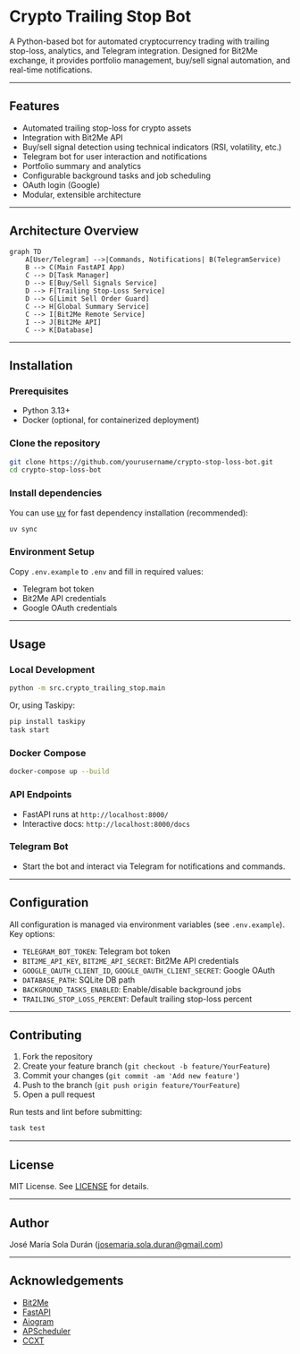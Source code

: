 # Crypto Trailing Stop Bot

A Python-based bot for automated cryptocurrency trading with trailing stop-loss, analytics, and Telegram integration. Designed for Bit2Me exchange, it provides portfolio management, buy/sell signal automation, and real-time notifications.

---

## Features
- Automated trailing stop-loss for crypto assets
- Integration with Bit2Me API
- Buy/sell signal detection using technical indicators (RSI, volatility, etc.)
- Telegram bot for user interaction and notifications
- Portfolio summary and analytics
- Configurable background tasks and job scheduling
- OAuth login (Google)
- Modular, extensible architecture

---

## Architecture Overview
```mermaid
graph TD
    A[User/Telegram] -->|Commands, Notifications| B(TelegramService)
    B --> C(Main FastAPI App)
    C --> D[Task Manager]
    D --> E[Buy/Sell Signals Service]
    D --> F[Trailing Stop-Loss Service]
    D --> G[Limit Sell Order Guard]
    C --> H[Global Summary Service]
    C --> I[Bit2Me Remote Service]
    I --> J[Bit2Me API]
    C --> K[Database]
```

---

## Installation

### Prerequisites
- Python 3.13+
- Docker (optional, for containerized deployment)

### Clone the repository
```sh
git clone https://github.com/yourusername/crypto-stop-loss-bot.git
cd crypto-stop-loss-bot
```

### Install dependencies

You can use [uv](https://github.com/astral-sh/uv) for fast dependency installation (recommended):

```sh
uv sync
```

### Environment Setup
Copy `.env.example` to `.env` and fill in required values:
- Telegram bot token
- Bit2Me API credentials
- Google OAuth credentials

---

## Usage

### Local Development
```sh
python -m src.crypto_trailing_stop.main
```
Or, using Taskipy:
```sh
pip install taskipy
task start
```

### Docker Compose
```sh
docker-compose up --build
```

### API Endpoints
- FastAPI runs at `http://localhost:8000/`
- Interactive docs: `http://localhost:8000/docs`

### Telegram Bot
- Start the bot and interact via Telegram for notifications and commands.

---

## Configuration
All configuration is managed via environment variables (see `.env.example`). Key options:
- `TELEGRAM_BOT_TOKEN`: Telegram bot token
- `BIT2ME_API_KEY`, `BIT2ME_API_SECRET`: Bit2Me API credentials
- `GOOGLE_OAUTH_CLIENT_ID`, `GOOGLE_OAUTH_CLIENT_SECRET`: Google OAuth
- `DATABASE_PATH`: SQLite DB path
- `BACKGROUND_TASKS_ENABLED`: Enable/disable background jobs
- `TRAILING_STOP_LOSS_PERCENT`: Default trailing stop-loss percent

---

## Contributing
1. Fork the repository
2. Create your feature branch (`git checkout -b feature/YourFeature`)
3. Commit your changes (`git commit -am 'Add new feature'`)
4. Push to the branch (`git push origin feature/YourFeature`)
5. Open a pull request

Run tests and lint before submitting:
```sh
task test
```

---

## License
MIT License. See [LICENSE](LICENSE) for details.

---

## Author
José María Sola Durán (<josemaria.sola.duran@gmail.com>)

---

## Acknowledgements
- [Bit2Me](https://bit2me.com/)
- [FastAPI](https://fastapi.tiangolo.com/)
- [Aiogram](https://docs.aiogram.dev/)
- [APScheduler](https://apscheduler.readthedocs.io/)
- [CCXT](https://github.com/ccxt/ccxt)